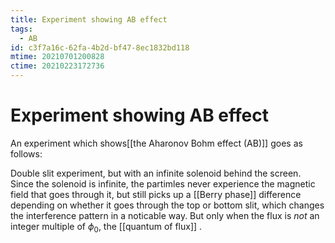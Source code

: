 ```yaml
---
title: Experiment showing AB effect
tags:
  - AB
id: c3f7a16c-62fa-4b2d-bf47-8ec1832bd118
mtime: 20210701200828
ctime: 20210223172736
---
```


# Experiment showing AB effect

An experiment which shows[[the Aharonov Bohm effect (AB)]]  goes as follows:

Double slit experiment, but with an infinite solenoid behind the screen. Since the solenoid is infinite, the partimles never experience the magnetic field that goes through it, but still picks up a [[Berry phase]] difference depending on whether it goes through the top or bottom slit, which changes the interference pattern in a noticable way.
But only when the flux is _not_ an integer multiple of $\phi_0$, the [[quantum of flux]] .
